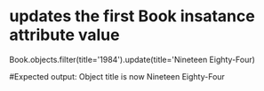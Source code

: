 # updates the first Book insatance attribute value

Book.objects.filter(title='1984').update(title='Nineteen Eighty-Four)

#Expected output: Object title is now Nineteen Eighty-Four